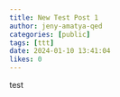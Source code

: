 ```yaml
---
title: New Test Post 1
author: jeny-amatya-qed
categories: [public]
tags: [ttt]
date: 2024-01-10 13:41:04 
likes: 0
---
```


test